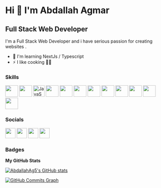 Hi 👋 I'm Abdallah Agmar
===============================

Full Stack Web Developer
------------------------

I'm a Full Stack Web Developer and i have serious passion for creating websites .

*   🧠  I'm learning NextJs / Typescript
*   ⚡  I like cooking 👨‍🍳

### Skills

<p align="left">
<img src="https://www.vectorlogo.zone/logos/w3_html5/w3_html5-icon.svg" width="40" height="36" />
<img src="https://www.vectorlogo.zone/logos/w3_css/w3_css-icon.svg" width="40" height="36" />
<img src="https://raw.githubusercontent.com/danielcranney/readme-generator/main/public/icons/skills/javascript-colored.svg" width="36" height="36" alt="JavaScript" />  
<img src="https://www.vectorlogo.zone/logos/php/php-vertical.svg" width="40" height="36" />
<img src="https://www.vectorlogo.zone/logos/getbootstrap/getbootstrap-icon.svg" width="40" height="36" />
<img src="https://www.vectorlogo.zone/logos/tailwindcss/tailwindcss-icon.svg" width="40" height="36" />
<img src="https://www.vectorlogo.zone/logos/mysql/mysql-official.svg" width="40" height="36" />
<img src="https://www.vectorlogo.zone/logos/mongodb/mongodb-icon.svg" width="40" height="36" />
<img src="https://www.vectorlogo.zone/logos/reactjs/reactjs-icon.svg" width="40" height="36" />
<img src="https://www.vectorlogo.zone/logos/laravel/laravel-icon.svg" width="40" height="36" />
<img src="https://www.vectorlogo.zone/logos/git-scm/git-scm-icon.svg" width="40" height="36" />
<img src="https://www.vectorlogo.zone/logos/sass-lang/sass-lang-icon.svg" width="40" height="36" />
</p>

### Socials

<p align="left"> <a href="https://codesandbox.io/u/abdallahag5" target="_blank" rel="noreferrer"><img src="https://raw.githubusercontent.com/danielcranney/readme-generator/main/public/icons/socials/codesandbox.svg" width="32" height="32" /></a> <a href="https://www.dev.to/abdallahag5" target="_blank" rel="noreferrer"><img src="https://raw.githubusercontent.com/danielcranney/readme-generator/main/public/icons/socials/devdotto.svg" width="32" height="32" /></a> <a href="https://www.github.com/AbdallahAg5" target="_blank" rel="noreferrer"><img src="https://raw.githubusercontent.com/danielcranney/readme-generator/main/public/icons/socials/github.svg" width="32" height="32" /></a> <a href="https://www.linkedin.com/in/abdallah-agmar-4970a9216/" target="_blank" rel="noreferrer"><img src="https://raw.githubusercontent.com/danielcranney/readme-generator/main/public/icons/socials/linkedin.svg" width="32" height="32" /></a></p>

### Badges

<b>My GitHub Stats</b>

<a href="http://www.github.com/AbdallahAg5"><img src="https://github-readme-stats.vercel.app/api?username=AbdallahAg5&show_icons=true&hide=&count_private=true&title_color=0891b2&text_color=ffffff&icon_color=0891b2&bg_color=1c1917&hide_border=true&show_icons=true" alt="AbdallahAg5's GitHub stats" /></a>

<a href="http://www.github.com/AbdallahAg5"><img src="https://activity-graph.herokuapp.com/graph?username=AbdallahAg5&bg_color=1c1917&color=ffffff&line=0891b2&point=ffffff&area_color=1c1917&area=true&hide_border=true&custom_title=GitHub%20Commits%20Graph" alt="GitHub Commits Graph" /></a>

